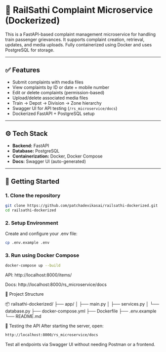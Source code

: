 # 🚉 RailSathi Complaint Microservice (Dockerized)

This is a FastAPI-based complaint management microservice for handling train passenger grievances. It supports complaint creation, retrieval, updates, and media uploads. Fully containerized using Docker and uses PostgreSQL for storage.

---

## ✅ Features

* Submit complaints with media files
* View complaints by ID or date + mobile number
* Edit or delete complaints (permission-based)
* Upload/delete associated media files
* Train → Depot → Division → Zone hierarchy
* Swagger UI for API testing (`/rs_microservice/docs`)
* Dockerized FastAPI + PostgreSQL setup

---

## ⚙️ Tech Stack

* **Backend:** FastAPI
* **Database:** PostgreSQL
* **Containerization:** Docker, Docker Compose
* **Docs:** Swagger UI (auto-generated)

---

## 🚀 Getting Started

### 1. Clone the repository

```bash
git clone https://github.com/patchadevikasai/railsathi-dockerized.git
cd railsathi-dockerized
```
### 2. Setup Environment
Create and configure your .env file:

```bash
cp .env.example .env
```

### 3. Run using Docker Compose

```bash
docker-compose up --build
```

API: http://localhost:8000/items/

Docs: http://localhost:8000/rs_microservice/docs

📁 Project Structure

📦 railsathi-dockerized/
├── app/
│   ├── main.py
│   ├── services.py
│   └── database.py
├── docker-compose.yml
├── Dockerfile
├── .env.example
└── README.md


🧪 Testing the API
After starting the server, open:
```bash
http://localhost:8000/rs_microservice/docs
```
Test all endpoints via Swagger UI without needing Postman or a frontend.

